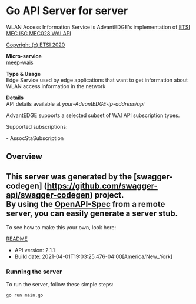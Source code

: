 # Go API Server for server

WLAN Access Information Service is AdvantEDGE's implementation of [ETSI MEC ISG MEC028 WAI API](http://www.etsi.org/deliver/etsi_gs/MEC/001_099/028/02.01.01_60/gs_MEC028v020101p.pdf) <p>[Copyright (c) ETSI 2020](https://forge.etsi.org/etsi-forge-copyright-notice.txt) <p>**Micro-service**<br>[meep-wais](https://github.com/InterDigitalInc/AdvantEDGE/tree/master/go-apps/meep-wais) <p>**Type & Usage**<br>Edge Service used by edge applications that want to get information about WLAN access information in the network <p>**Details**<br>API details available at _your-AdvantEDGE-ip-address/api_ <p>AdvantEDGE supports a selected subset of WAI API subscription types. <p>Supported subscriptions: <p> - AssocStaSubscription

## Overview
This server was generated by the [swagger-codegen]
(https://github.com/swagger-api/swagger-codegen) project.  
By using the [OpenAPI-Spec](https://github.com/OAI/OpenAPI-Specification) from a remote server, you can easily generate a server stub.  
-

To see how to make this your own, look here:

[README](https://github.com/swagger-api/swagger-codegen/blob/master/README.md)

- API version: 2.1.1
- Build date: 2021-04-01T19:03:25.476-04:00[America/New_York]


### Running the server
To run the server, follow these simple steps:

```
go run main.go
```

